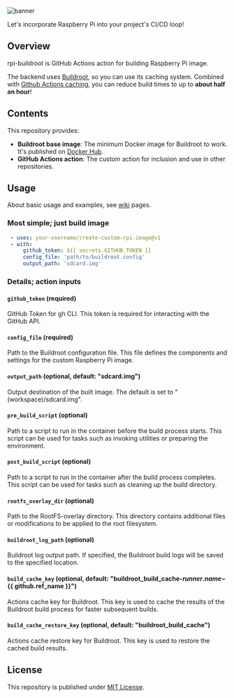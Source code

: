 ![banner](https://github.com/Enchan1207/rpi-buildroot/blob/b7bc2a5d01727995bf4a89d5477b4f53fe3b3058/banner.png)

Let's incorporate Raspberry Pi into your project's CI/CD loop!

## Overview

rpi-buildroot is GitHub Actions action for building Raspberry Pi image.

The backend uses [Buildroot](https://buildroot.org/), so you can use its caching system.
Combined with [Github Actions caching](https://docs.github.com/en/actions/using-workflows/caching-dependencies-to-speed-up-workflows), you can reduce build times to up to **about half an hour**!

## Contents

This repository provides:

 - **Buildroot base image**: The minimum Docker image for Buildroot to work. It's published on [Docker Hub](https://hub.docker.com/r/enchan1207/buildroot_base).
 - **GitHub Actions action**: The custom action for inclusion and use in other repositories.

## Usage

About basic usage and examples, see [wiki](https://github.com/Enchan1207/rpi-buildroot/wiki) pages.

### Most simple; just build image

```yml
 - uses: your-username/create-custom-rpi-image@v1
 - with:
     github_token: ${{ secrets.GITHUB_TOKEN }}
     config_file: 'path/to/buildroot.config'
     output_path: 'sdcard.img'
```

### Details; action inputs

#### `github_token` (required)

GitHub Token for gh CLI. This token is required for interacting with the GitHub API.

#### `config_file` (required)

Path to the Buildroot configuration file. This file defines the components and settings for the custom Raspberry Pi image.

#### `output_path` (optional, default: "sdcard.img")

Output destination of the built image. The default is set to "(workspace)/sdcard.img".

#### `pre_build_script` (optional)

Path to a script to run in the container before the build process starts. This script can be used for tasks such as invoking utilities or preparing the environment.

#### `post_build_script` (optional)

Path to a script to run in the container after the build process completes. This script can be used for tasks such as cleaning up the build directory.

#### `rootfs_overlay_dir` (optional)

Path to the RootFS-overlay directory. This directory contains additional files or modifications to be applied to the root filesystem.

#### `buildroot_log_path` (optional)

Buildroot log output path. If specified, the Buildroot build logs will be saved to the specified location.

#### `build_cache_key` (optional, default: "buildroot_build_cache-${{ runner.name }}-${{ github.ref_name }}")

Actions cache key for Buildroot. This key is used to cache the results of the Buildroot build process for faster subsequent builds.

#### `build_cache_restore_key` (optional, default: "buildroot_build_cache")

Actions cache restore key for Buildroot. This key is used to restore the cached build results.

## License

This repository is published under [MIT License](LICENSE).
